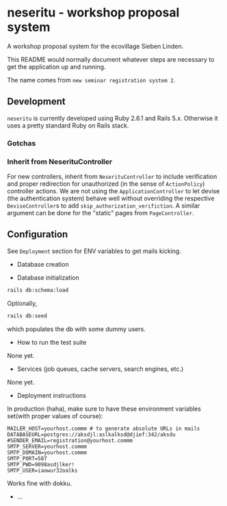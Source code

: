 # neseritu - workshop proposal system

A workshop proposal system for the ecovillage Sieben Linden.

This README would normally document whatever steps are necessary to get the
application up and running.

The name comes from `new seminar registration system 2`.

## Development

`neseritu` is currently developed using Ruby 2.6.1 and Rails 5.x.
Otherwise it uses a pretty standard Ruby on Rails stack.

### Gotchas

### Inherit from NeserituController
For new controllers, inherit from `NeserituController` to include verification and proper redirection for unauthorized (in the sense of `ActionPolicy`) controller actions. We are not using the `ApplicationController` to let devise (the authentication system) behave well without overriding the respective `DeviseController`s to add `skip_authorization_verifiction`. A similar argument can be done for the "static" pages from `PageController`.

## Configuration

See `Deployment` section for ENV variables to get mails kicking.

* Database creation

* Database initialization

```bash
rails db:schema:load
```

Optionally,

```bash
rails db:seed
```
which populates the db with some dummy users.

* How to run the test suite

None yet.

* Services (job queues, cache servers, search engines, etc.)

None yet.

* Deployment instructions

In production (haha), make sure to have these environment variables set(with proper values of course):

    MAILER_HOST=yourhost.commm # to generate absolute URLs in mails
    DATABASEURL=postgres://aksdjl:aslkalksd@djief:342/aksdu
    #SENDER_EMAIL=registration@yourhost.commm
    SMTP_SERVER=yourhost.commm
    SMTP_DOMAIN=yourhost.commm
    SMTP_PORT=587
    SMTP_PWD=9098asdjlker!
    SMTP_USER=iaowur32oalks

Works fine with dokku.

* ...
